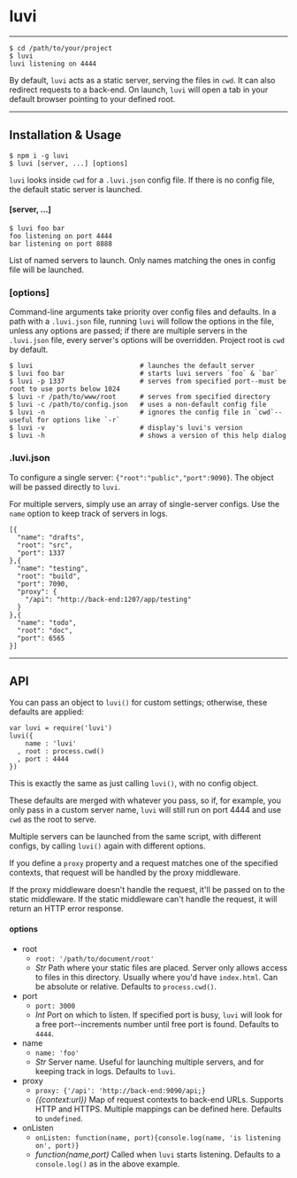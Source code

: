 # luvi

--------

    $ cd /path/to/your/project
    $ luvi
    luvi listening on 4444

By default, `luvi` acts as a static server, serving the files in `cwd`.
It can also redirect requests to a back-end.
On launch, `luvi` will open a tab in your default browser pointing to your defined root.

--------

## Installation & Usage

    $ npm i -g luvi
    $ luvi [server, ...] [options]

`luvi` looks inside `cwd` for a `.luvi.json` config file.
If there is no config file, the default static server is launched.

#### [server, ...]

    $ luvi foo bar
    foo listening on port 4444
    bar listening on port 8888

List of named servers to launch. Only names matching the ones in config file will be launched.

### [options]

Command-line arguments take priority over config files and defaults.
In a path with a `.luvi.json` file, running `luvi` will follow the options in the file,
unless any options are passed; if there are multiple servers in the `.luvi.json` file,
every server's options will be overridden. Project root is `cwd` by default.

    $ luvi                           # launches the default server
    $ luvi foo bar                   # starts luvi servers `foo` & `bar`
    $ luvi -p 1337                   # serves from specified port--must be root to use ports below 1024
    $ luvi -r /path/to/www/root      # serves from specified directory
    $ luvi -c /path/to/config.json   # uses a non-default config file
    $ luvi -n                        # ignores the config file in `cwd`--useful for options like `-r`
    $ luvi -v                        # display's luvi's version
    $ luvi -h                        # shows a version of this help dialog

### .luvi.json

To configure a single server: `{"root":"public","port":9090}`.
The object will be passed directly to `luvi`.

For multiple servers, simply use an array of single-server configs.
Use the `name` option to keep track of servers in logs.

    [{
      "name": "drafts",
      "root": "src",
      "port": 1337
    },{
      "name": "testing",
      "root": "build",
      "port": 7090,
      "proxy": {
        "/api": "http://back-end:1207/app/testing"
      }
    },{
      "name": "todo",
      "root": "doc",
      "port": 6565
    }]

--------

## API

You can pass an object to `luvi()` for custom settings; otherwise, these defaults are applied:

    var luvi = require('luvi')
    luvi({
        name : 'luvi'
      , root : process.cwd()
      , port : 4444
    })

This is exactly the same as just calling `luvi()`, with no config object.

These defaults are merged with whatever you pass, so if, for example,
you only pass in a custom server name, `luvi` will still run on port 4444
and use `cwd` as the root to serve.

Multiple servers can be launched from the same script, with different configs,
by calling `luvi()` again with different options.

If you define a `proxy` property and a request matches one of the specified
contexts, that request will be handled by the proxy middleware.

If the proxy middleware doesn't handle the request, it'll be passed on to
the static middleware. If the static middleware can't handle the request,
it will return an HTTP error response.

#### options

* root
  * `root: '/path/to/document/root'`
  * _Str_ Path where your static files are placed. Server only allows access to files in this directory. Usually where you'd have `index.html`. Can be absolute or relative. Defaults to `process.cwd()`.
* port
  * `port: 3000`
  * _Int_ Port on which to listen. If specified port is busy, `luvi` will look for a free port--increments number until free port is found. Defaults to `4444`.
* name
  * `name: 'foo'`
  * _Str_ Server name. Useful for launching multiple servers, and for keeping track in logs. Defaults to `luvi`.
* proxy
  * `proxy: {'/api': 'http://back-end:9090/api;}`
  * _({context:url})_ Map of request contexts to back-end URLs. Supports HTTP and HTTPS. Multiple mappings can be defined here. Defaults to `undefined`.
* onListen
  * `onListen: function(name, port){console.log(name, 'is listening on', port)}`
  * _function(name,port)_ Called when `luvi` starts listening. Defaults to a `console.log()` as in the above example.

